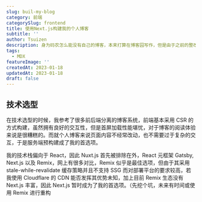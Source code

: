 ```yaml
---
slug: buil-my-blog
category: 前端
categorySlug: frontend
title: 使用Next.js构建我的个人博客
subtitle: ''
author: Tsuizen
description: 身为码农怎么能没有自己的博客，本来打算在博客园写作，但是由于之前的整改风波，决定还是自己搭建，顺便可以练习技术以及督促自己更新🧐。
tags:
  - MDX
featureImage: ''
createdAt: 2023-01-18
updatedAt: 2023-01-18
draft: false
---
```


## 技术选型

在技术选型的时候，我参考了很多前后端分离的博客系统，前端基本采用 CSR 的方式构建，虽然拥有良好的交互性，但是首屏加载性能堪忧，对于博客的阅读体验来说是很糟糕的。而就个人博客来说页面内容不经常改动，也不需要过于复杂的交互，于是服务端预构建成了我的首选项。

我的技术栈偏向于 React，因此 Nuxt.js 首先被排除在外，React 元框架 Gatsby, Next.js 以及 Remix，网上有很多对比，Remix 似乎是最佳选项，但由于其采用 stale-while-revalidate 缓存策略并且不支持 SSG 而对部署平台的要求较高，若我使用 Cloudflare 的 CDN 能否发挥其优势未知，加上目前 Remix 生态没有 Next.js 丰富，因此 Next.js 暂时成为了我的首选项。（先挖个坑，未来有时间或使用 Remix 进行重构
